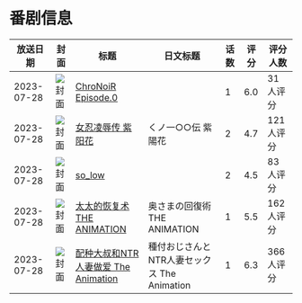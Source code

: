# 番剧信息

|放送日期|封面|标题|日文标题|话数|评分|评分人数|
|---|---|---|---|---|---|---|
|2023-07-28|![封面](https://lain.bgm.tv/pic/cover/c/1b/f7/410843_5h6r1.jpg)|[ChroNoiR Episode.0](https://bangumi.tv/subject/410843)||1|6.0|31人评分|
|2023-07-28|![封面](https://bangumi.tv/img/no_icon_subject.png)|[女忍凌辱传 紫阳花](https://bangumi.tv/subject/431977)|くノ一○○伝 紫陽花|2|4.7|121人评分|
|2023-07-28|![封面](https://bangumi.tv/img/no_icon_subject.png)|[so_low](https://bangumi.tv/subject/431978)||2|4.5|83人评分|
|2023-07-28|![封面](https://bangumi.tv/img/no_icon_subject.png)|[太太的恢复术 THE ANIMATION](https://bangumi.tv/subject/432482)|奥さまの回復術 THE ANIMATION|1|5.5|162人评分|
|2023-07-28|![封面](https://bangumi.tv/img/no_icon_subject.png)|[配种大叔和NTR人妻做爱 The Animation](https://bangumi.tv/subject/432608)|種付おじさんとNTR人妻セックス The Animation|1|6.3|366人评分|
